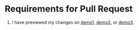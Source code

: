 # Requirements for Pull Request

1. I have previewed my changes on [demo1], [demo2], or [demo3].

[demo1]: https://demo1--dea-docs.netlify.app/
[demo2]: https://demo2--dea-docs.netlify.app/
[demo3]: https://demo3--dea-docs.netlify.app/

